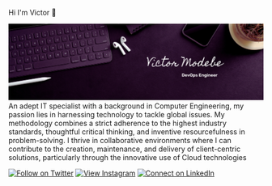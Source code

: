<!--
**victordgr8t/victordgr8t** is a ✨ _special_ ✨ repository because its `README.md` (this file) appears on your GitHub profile. -->

Hi I'm Victor 👋  


![BLack Minimalist Corporate Staff Identity LinkedIn Banner](https://github.com/victordgr8t/victordgr8t/blob/27d071248e7b64c185d631cdfcd49558457730a8/Black%20Elegant%20Minimalist%20Profile%20LinkedIn%20Banner.png)
An adept IT specialist with a background in Computer Engineering, my passion lies in harnessing technology to tackle global issues. My methodology combines a strict adherence to the highest industry standards, thoughtful critical thinking, and inventive resourcefulness in problem-solving. I thrive in collaborative environments where I can contribute to the creation, maintenance, and delivery of client-centric solutions, particularly through the innovative use of Cloud technologies
 <div> <div>
      
     
      
[![Follow on Twitter](https://img.shields.io/badge/Follow-%231DA1F2?style=for-the-badge&logo=twitter&logoColor=white)](https://twitter.com/)
[![View Instagram](https://img.shields.io/badge/view-%23E4405F.svg?&style=for-the-badge&logo=instagram&logoColor=white)](https://www.instagram.com/)
[![Connect on LinkedIn](https://img.shields.io/badge/connect-%230077B5.svg?&style=for-the-badge&logo=linkedin)](https://www.linkedin.com/in/victor-m-b458442b7/)
<br />

